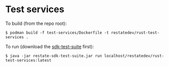 # Test services

To build (from the repo root):

```shell
$ podman build -f test-services/Dockerfile -t restatedev/rust-test-services . 
```

To run (download the [sdk-test-suite](https://github.com/restatedev/sdk-test-suite) first):

```shell
$ java -jar restate-sdk-test-suite.jar run localhost/restatedev/rust-test-services:latest
```